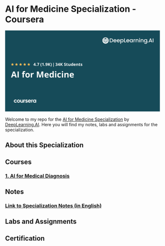 # AI for Medicine Specialization - Coursera
![banner](./images/banner.jpeg "specialization banner")

Welcome to my repo for the [AI for Medicine Specialization](https://www.coursera.org/specializations/ai-for-medicine) by [DeepLearning.AI](https://www.deeplearning.ai/). Here you will find my notes, labs and assignments for the specialization. 

## About this Specialization

## Courses
### [1. AI for Medical Diagnosis](./ai-for-medical-diagnosis/)


## Notes
### [Link to Specialization Notes (in English)](https://khoaguin.notion.site/AI-for-Medicine-Specialization-Coursera-DeepLearning-AI-23e9be75fc8d420e9289d5482774a3af)

## Labs and Assignments

## Certification

